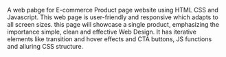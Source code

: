 A web pabge for E-commerce Product page website using HTML CSS and Javascript. This web page is user-friendly and responsive which adapts to all screen sizes. this page will showcase a single product, emphasizing the importance simple, clean and effective Web Design. It has iterative elements like transition and hover effects and CTA buttons, JS functions and alluring CSS structure.
